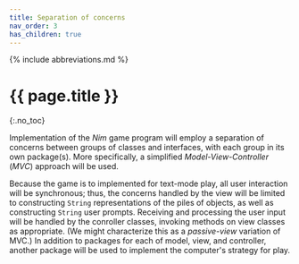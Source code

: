 ```yaml
---
title: Separation of concerns
nav_order: 3
has_children: true
---
```


{% include abbreviations.md %}

# {{ page.title }}
{:.no_toc}

Implementation of the _Nim_ game program will employ a separation of concerns between groups of classes and interfaces, with each group in its own package(s). More specifically, a simplified _Model-View-Controller_ (_MVC_) approach will be used.

Because the game is to implemented for text-mode play, all user interaction will be synchronous; thus, the concerns handled by the view will be limited to constructing `String` representations of the piles of objects, as well as constructing `String` user prompts. Receiving and processing the user input will be handled by the conroller classes, invoking methods on view classes as appropriate. (We might characterize this as a _passive-view_ variation of MVC.)
In addition to packages for each of model, view, and controller, another package will be used to implement the computer's strategy for play.

